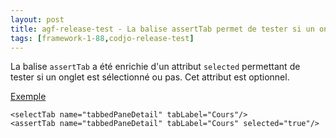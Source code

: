 ```yaml
---
layout: post
title: agf-release-test - La balise assertTab permet de tester si un onglet est sélectionné
tags: [framework-1-88,codjo-release-test]
---
```

La balise ```assertTab``` a été enrichie d'un attribut ```selected``` permettant de tester si un onglet est sélectionné ou pas. Cet attribut est optionnel.

<u>Exemple</u>
```
<selectTab name="tabbedPaneDetail" tabLabel="Cours"/>
<assertTab name="tabbedPaneDetail" tabLabel="Cours" selected="true"/>
```